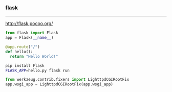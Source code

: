 ### flask
---
http://flask.pocoo.org/

```py
from flask import Flask
app = Flask(__name__)

@app.route("/")
def hello():
  return "Hello World!"
```

```sh
pip install Flask
FLASK_APP=hello.py flask run
```

```py 
from werkzeug.contrib.fixers import LighttpdCGIRootFix
app.wsgi_app = LighttpdCGIRootFix(app.wsgi_app)

```

